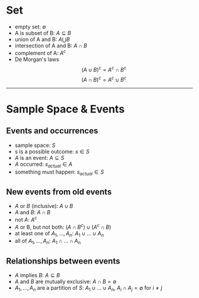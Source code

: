 # Set 
- empty set: $\emptyset$
- A is subset of  B: $A \subseteq B$
- union of A and B: $A \bigcup B$
- intersection of A and B: $A \cap B$
- complement of A: $A^c$
- De Morgan's laws
$$
\left( A \cup B\right)^{c} = A^c \cap B^c 
$$
$$
\left( A \cap B\right)^{c} = A^c \cup B^c 
$$

---
# Sample Space & Events
## Events and occurrences
- sample space: $S$
- s is a possible outcome: $s \in S$
- $A$ is an event: $A  \subseteq S$
- $A$ occurred: $s_{actual}  \in A$
- something must happen: $s_{actual} \in S$

## New events from old events
- $A$ or $B$ (inclusive): $A \cup B$
- $A$ and $B$: $A \cap B$
- not $A$: $A^c$
- $A$ or B, but not both: $(A \cap B^c) \cup (A^c \cap B)$
- at least one of $A_{1},  \ldots, A_{n}$: $A_{1} \cup \ldots \cup A_{n}$
- all of $A_{1},  \ldots, A_{n}$: $A_{1} \cap \ldots \cap A_{n}$

## Relationships between events
- $A$ implies $B$: $A \subseteq B$
- $A$ and $B$ are mutually exclusive: $A \cap B = \emptyset$
- $A_{1},  \ldots, A_{n}$ are a partition of $S$: $A_{1} \cup \ldots \cup A_{n}$, $A_{i} \cap A_{j} = \emptyset$ for $i \neq j$